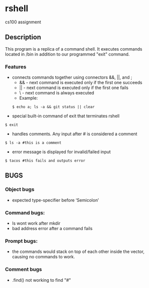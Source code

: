 # rshell
cs100 assignment


## Description
This program is a replica of a command shell. It executes commands located in /bin in addition
to our programmed "exit" command.
### Features
- connects commands together using connectors &&, ||, and ; 
    * && - next command is executed only if the first one succeeds
    * || - next command is executed only if the first one fails
    * \ - next command is always executed
    * Example: 
    ~~~
    $ echo a; ls -a && git status || clear 
    ~~~
- special built-in command of exit that terminates rshell
~~~
$ exit
~~~
- handles comments. Any input after # is considered a comment
~~~
$ ls -a #this is a comment
~~~
- error message is displayed for invalid/failed input
~~~
$ tacos #this fails and outputs error
~~~


## BUGS
### Object bugs
- expected type-specifier before ‘Semicolon’

### Command bugs:
- ls wont work after mkdir
- bad address error after a command fails 

### Prompt bugs: 
- the commands would stack on top of each other inside the vector, causing no commands to work.

### Comment bugs
- .find() not working to find "#"